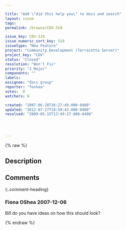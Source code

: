 ```yaml
---

title: "Add \"did this help you\" to docs and search"
layout: issue
tags: 
permalink: /browse/CDV-319

issue_key: CDV-319
issue_numeric_sort_key: 319
issuetype: "New Feature"
project: "Community Development (Terracotta Server)"
project_key: "CDV"
status: "Closed"
resolution: "Won't Fix"
priority: "2 Major"
components: ""
labels: 
assignee: "docs group"
reporter: "foshea"
votes:  0
watchers: 0

created: "2007-06-28T16:27:49.000-0400"
updated: "2012-07-27T19:59:43.000-0400"
resolved: "2009-05-15T12:49:27.000-0400"




---
```


{% raw %}

## Description

<div markdown="1" class="description">



</div>

## Comments


{:.comment-heading}
### **Fiona OShea** <span class="date">2007-12-06</span>

<div markdown="1" class="comment">

Bill do you  have ideas on how this should look?

</div>



{% endraw %}
